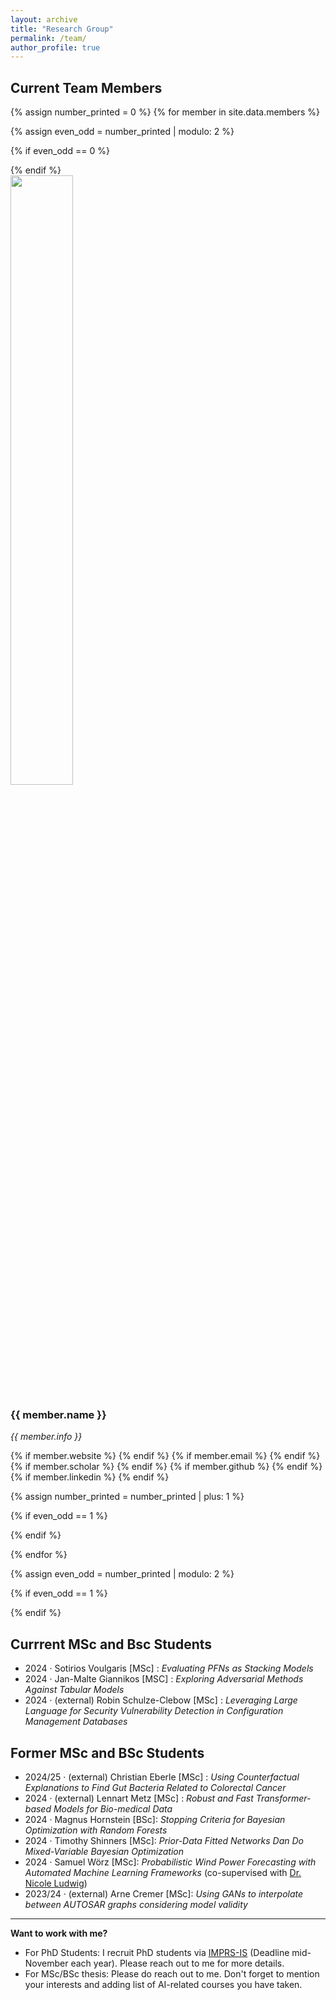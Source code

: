 ```yaml
---
layout: archive
title: "Research Group"
permalink: /team/
author_profile: true
---
```


## Current Team Members

<div>
{% assign number_printed = 0 %}
{% for member in site.data.members %}

{% assign even_odd = number_printed | modulo: 2 %}

{% if even_odd == 0 %}
<!-- Start a new row for every two members -->
<div class="row">
{% endif %}

<!-- Set each member to take up half of the row -->
<div class="col-sm-6">
<img src="{{ site.url }}{{ site.baseurl }}/images/profile_pictures/{{ member.avatar }}" width="50%" style="max-width:200px"/>
</div>

<div class="social-icons">
<h3>{{ member.name }}</h3>
<i>{{ member.info }}<br></i>

{% if member.website %}<a href="{{ member.website }}" target="_blank"><i class="fas fa-fw fa-home"></i></a> {% endif %}
{% if member.email %}<a href="mailto:{{ member.email }}" target="_blank"><i class="fas fa-fw fa-envelope"></i></a> {% endif %}
{% if member.scholar %} <a href="{{ member.scholar }}" target="_blank"><i class="fas fa-fw fa-graduation-cap"></i></a> {% endif %}
{% if member.github %} <a href="{{ member.github }}" target="_blank"><i class="fab fa-fw fa-github"></i></a> {% endif %}
{% if member.linkedin %} <a href="{{ member.linkedin }}" target="_blank"><i class="fab fa-fw fa-linkedin"></i></a> {% endif %}

</div>
<!-- </div> -->

{% assign number_printed = number_printed | plus: 1 %}

{% if even_odd == 1 %}
<!-- Close the row after two members -->
</div>
{% endif %}

{% endfor %}

{% assign even_odd = number_printed | modulo: 2 %}

{% if even_odd == 1 %}
<!-- Close any open row if there's an odd number of members -->
</div>
{% endif %}

</div>

## Currrent MSc and Bsc Students

  * 2024 · Sotirios Voulgaris [MSc] : *Evaluating PFNs as Stacking Models*
  * 2024 · Jan-Malte Giannikos [MSC] : *Exploring Adversarial Methods Against Tabular Models*
  * 2024 · (external) Robin Schulze-Clebow [MSc] : *Leveraging Large Language for Security Vulnerability Detection in Configuration Management Databases* 

## Former MSc and BSc Students

 * 2024/25 · (external) Christian Eberle [MSc] : *Using Counterfactual Explanations to Find Gut Bacteria Related to Colorectal Cancer*
 * 2024 · (external) Lennart Metz [MSc] : *Robust and Fast Transformer-based Models for Bio-medical Data*
 * 2024 · Magnus Hornstein [BSc]: *Stopping Criteria for Bayesian Optimization with Random Forests*
 * 2024 · Timothy Shinners [MSc]: *Prior-Data Fitted Networks Dan Do Mixed-Variable Bayesian Optimization*
 * 2024 · Samuel Wörz [MSc]: *Probabilistic Wind Power Forecasting with Automated Machine Learning Frameworks* (co-supervised with [Dr. Nicole Ludwig](https://www.mlsustainableenergy.com/de/))
 * 2023/24 · (external) Arne Cremer [MSc]: *Using GANs to interpolate between AUTOSAR graphs considering model validity*

--- 

**Want to work with me?**
  * For PhD Students: I recruit PhD students via [IMPRS-IS](https://imprs.is.mpg.de/) (Deadline mid-November each year). Please reach out to me for more details.
  * For MSc/BSc thesis: Please do reach out to me. Don't forget to mention your interests and adding list of AI-related courses you have taken.

